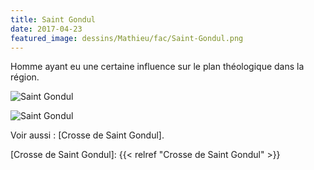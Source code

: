 ```yaml
---
title: Saint Gondul
date: 2017-04-23
featured_image: dessins/Mathieu/fac/Saint-Gondul.png
---
```


Homme ayant eu une certaine influence sur le plan théologique dans la région.

![Saint Gondul](dessins/Mathieu/fac/Saint-Gondul.png "Parchemin supposé représenter l'homme en train de rédiger des trucs")

![Saint Gondul](dessins/Mathieu/Saint-Gondul-encré.png "Gravure supposée représenter l'homme en train de rédiger des trucs")

Voir aussi : [Crosse de Saint Gondul].

[Crosse de Saint Gondul]: {{< relref "Crosse de Saint Gondul" >}}